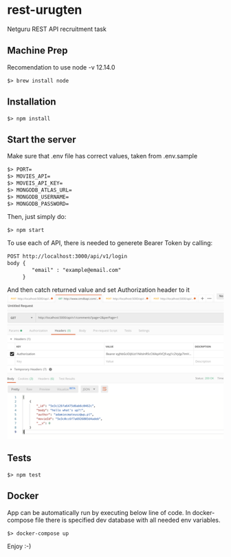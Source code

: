# rest-urugten
Netguru REST API recruitment task

## Machine Prep
Recomendation to use node -v 12.14.0

```
$> brew install node
```


## Installation

```
$> npm install
```



## Start the server
Make sure that .env file has correct values, taken from .env.sample

```
$> PORT=
$> MOVIES_API=
$> MOVEIS_API_KEY=
$> MONGODB_ATLAS_URL=
$> MONGODB_USERNAME=
$> MONGODB_PASSWORD=
```
Then, just simply do:
```
$> npm start
```

To use each of API, there is needed to generete Bearer Token by calling:
``` 
POST http://localhost:3000/api/v1/login
body {
     	"email" : "example@email.com"
     }
```

And then catch returned value and set Authorization header to it
![Token Postman Example](./documentation/bearer_token.png) 


## Tests

```
$> npm test
```

## Docker
App can be automatically run by executing below line of code.
In docker-compose file there is specified dev database with all needed env variables.

```
$> docker-compose up
```
Enjoy :-)

